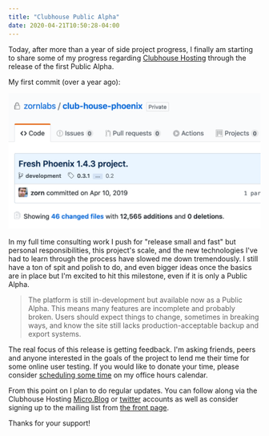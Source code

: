 ```yaml
---
title: "Clubhouse Public Alpha"
date: 2020-04-21T10:50:28-04:00
---
```


Today, after more than a year of side project progress, I finally am starting to share some of my progress regarding [Clubhouse Hosting](https://guildflow.com/) through the release of the first Public Alpha.

My first commit (over a year ago):

![Screenshot of my first commit.](first-commit.png)

In my full time consulting work I push for "release small and fast" but personal responsibilities, this project's scale, and the new technologies I've had to learn through the process have slowed me down tremendously. I still have a ton of spit and polish to do, and even bigger ideas once the basics are in place but I'm excited to hit this milestone, even if it is only a Public Alpha.

> The platform is still in-development but available now as a Public Alpha. This means many features are incomplete and probably broken. Users should expect things to change, sometimes in breaking ways, and know the site still lacks production-acceptable backup and export systems.

The real focus of this release is getting feedback. I'm asking friends, peers and anyone interested in the goals of the project to lend me their time for some online user testing. If you would like to donate your time, please consider [scheduling some time](https://calendly.com/zorn/open-meeting) on my office hours calendar.

From this point on I plan to do regular updates. You can follow along via the Clubhouse Hosting [Micro.Blog](https://micro.blog/guildflow) or [twitter](https://twitter.com/guildflow) accounts as well as consider signing up to the mailing list from [the front page](https://guildflow.com).

Thanks for your support!